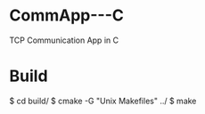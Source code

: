 # CommApp---C
TCP Communication App in C

# Build

$ cd build/
$ cmake -G "Unix Makefiles" ../
$ make 


